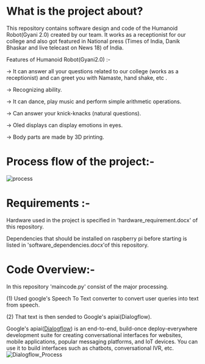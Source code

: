 # What is the project about?
This repository contains software design and code of the Humanoid Robot(Gyani 2.0) created by our team. It works as a receptionist for our college and also got featured in National press (Times of India, Danik Bhaskar and live telecast on News 18) of India.

Features of Humanoid Robot(Gyani2.0) :-

-> It can answer all your questions related to our college (works as a receptionist) and can greet you with Namaste, hand shake, etc .

-> Recognizing ability.

-> It can dance, play music and perform simple arithmetic operations.

-> Can answer your knick-knacks (natural questions).

-> Oled displays can display emotions in eyes. 

-> Body parts are made by 3D printing.
# Process flow of the project:-
![process](https://user-images.githubusercontent.com/39646018/58369617-817f6d80-7f1a-11e9-9427-c5bdfd5c733e.png)

# Requirements :-
Hardware used in the project is specified in 'hardware_requirement.docx' of this repository.

Dependencies that should be installed on raspberry pi before starting is listed in 'software_dependencies.docx'of this repository.

# Code Overview:-
In this repository 'maincode.py' consist of the major processing.

(1) Used google's Speech To Text converter to convert user queries into text from speech.

(2) That text is then sended to Google's apiai(Dialogflow).

Google's apiai([Dialogflow](https://dialogflow.com/)) is an end-to-end, build-once deploy-everywhere development suite for creating conversational interfaces for websites, mobile applications, popular messaging platforms, and IoT devices. You can use it to build interfaces such as chatbots, conversational IVR, etc.
![Dialogflow_Process](https://user-images.githubusercontent.com/39646018/58425639-e6bc9580-80b7-11e9-8924-ba7881194739.png)





